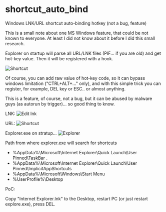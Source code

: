 # shortcut_auto_bind
Windows LNK/URL shortcut auto-binding hotkey (not a bug, feature)

This is a small note about one MS Windows feature, that could be not known to everyone. At least I did not know about it before I did this small research.

Explorer on startup will parse all URL/LNK files (PIF... if you are old) and get hot-key value. Then it will be registered with a hook.

![Shortcut](https://defcon-russia.ru/images/hotkey.png)

Of course, you can  add raw value of hot-key code, so it can bypass windows limitation ("CTRL+ALT+..." only), and with this simple trick you can register, for example, DEL key or ESC.. or almost anything.

This is a feature, of course, not a bug, but it can be abused by malware guys (as autorun by trigger)... so good thing to know.

LNK:
![Edit lnk](https://defcon-russia.ru/images/lnk_2e.png)

URL:
![Shortcut](https://defcon-russia.ru/images/url_46.png)

Explorer.exe on stratup...
![Explorer](https://defcon-russia.ru/images/explorer.png)

Path from where explorer.exe will search for shortcuts

* %AppData%\Microsoft\Internet Explorer\Quick Launch\User Pinned\TaskBar .
* %AppData%\Microsoft\Internet Explorer\Quick Launch\User Pinned\ImplicitAppShortcuts
* %AppData%\Microsoft\Windows\Start Menu
* %UserProfile%\Desktop

PoC:

Copy "Internet Explorer.lnk" to the Desktop, restart PC (or just restart explore.exe), press DEL.
